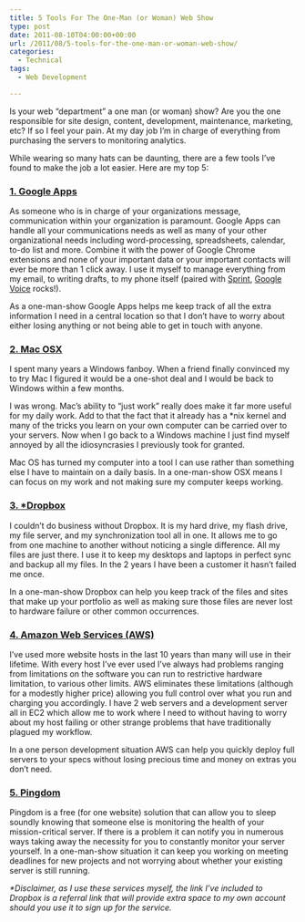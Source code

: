 ```yaml
---
title: 5 Tools For The One-Man (or Woman) Web Show
type: post
date: 2011-08-10T04:00:00+00:00
url: /2011/08/5-tools-for-the-one-man-or-woman-web-show/
categories:
  - Technical
tags:
  - Web Development

---
```

Is your web “department” a one man (or woman) show? Are you the one responsible for site design, content, development, maintenance, marketing, etc? If so I feel your pain. At my day job I’m in charge of everything from purchasing the servers to monitoring analytics.

While wearing so many hats can be daunting, there are a few tools I’ve found to make the job a lot easier. Here are my top 5:

### <a title="Google Apps" href="https://workspace.google.com/" target="_blank" rel="noopener noreferrer">1. Google Apps</a>

As someone who is in charge of your organizations message, communication within your organization is paramount. Google Apps can handle all your communications needs as well as many of your other organizational needs including word-processing, spreadsheets, calendar, to-do list and more. Combine it with the power of Google Chrome extensions and none of your important data or your important contacts will ever be more than 1 click away. I use it myself to manage everything from my email, to writing drafts, to my phone itself (paired with <a title="Sprint" href="http://www.sprint.com" target="_blank" rel="noopener noreferrer">Sprint</a>, <a title="Google Voice" href="http://www.google.com/voice" target="_blank" rel="noopener noreferrer">Google Voice</a> rocks!).

As a one-man-show Google Apps helps me keep track of all the extra information I need in a central location so that I don’t have to worry about either losing anything or not being able to get in touch with anyone.

### <a title="OSX Lion" href="http://www.apple.com/macosx/" target="_blank" rel="noopener noreferrer">2. Mac OSX</a>

I spent many years a Windows fanboy. When a friend finally convinced my to try Mac I figured it would be a one-shot deal and I would be back to Windows within a few months.

I was wrong. Mac’s ability to “just work” really does make it far more useful for my daily work. Add to that the fact that it already has a *nix kernel and many of the tricks you learn on your own computer can be carried over to your servers. Now when I go back to a Windows machine I just find myself annoyed by all the idiosyncrasies I previously took for granted.

Mac OS has turned my computer into a tool I can use rather than something else I have to maintain on a daily basis. In a one-man-show OSX means I can focus on my work and not making sure my computer keeps working.

### <a title="Dropbox" href="http://db.tt/gmO7UFW" target="_blank" rel="noopener noreferrer">3. *Dropbox</a>

I couldn’t do business without Dropbox. It is my hard drive, my flash drive, my file server, and my synchronization tool all in one. It allows me to go from one machine to another without noticing a single difference. All my files are just there. I use it to keep my desktops and laptops in perfect sync and backup all my files. In the 2 years I have been a customer it hasn’t failed me once.

In a one-man-show Dropbox can help you keep track of the files and sites that make up your portfolio as well as making sure those files are never lost to hardware failure or other common occurrences.

### <a title="Amazon Web Services" href="http://aws.amazon.com/" target="_blank" rel="noopener noreferrer">4. Amazon Web Services (AWS)</a>

I’ve used more website hosts in the last 10 years than many will use in their lifetime. With every host I’ve ever used I’ve always had problems ranging from limitations on the software you can run to restrictive hardware limitation, to various other limits. AWS eliminates these limitations (although for a modestly higher price) allowing you full control over what you run and charging you accordingly. I have 2 web servers and a development server all in EC2 which allow me to work where I need to without having to worry about my host failing or other strange problems that have traditionally plagued my workflow.

In a one person development situation AWS can help you quickly deploy full servers to your specs without losing precious time and money on extras you don’t need.

### <a title="Pingdom" href="http://pingdom.com/" target="_blank" rel="noopener noreferrer">5. Pingdom</a>

Pingdom is a free (for one website) solution that can allow you to sleep soundly knowing that someone else is monitoring the health of your mission-critical server. If there is a problem it can notify you in numerous ways taking away the necessity for you to constantly monitor your server yourself. In a one-man-show situation it can keep you working on meeting deadlines for new projects and not worrying about whether your existing server is still running.

_*Disclaimer, as I use these services myself, the link I’ve included to Dropbox is a referral link that will provide extra space to my own account should you use it to sign up for the service._